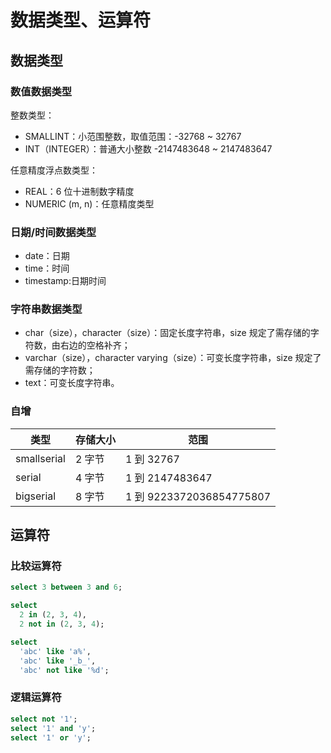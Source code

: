 # 数据类型、运算符

## 数据类型

### 数值数据类型

整数类型：

- SMALLINT：小范围整数，取值范围：-32768 ~ 32767
- INT（INTEGER）：普通大小整数 -2147483648 ~ 2147483647

任意精度浮点数类型：

- REAL：6 位十进制数字精度
- NUMERIC (m, n)：任意精度类型

### 日期/时间数据类型

- date：日期
- time：时间
- timestamp:日期时间

### 字符串数据类型

- char（size），character（size）：固定长度字符串，size 规定了需存储的字符数，由右边的空格补齐；
- varchar（size），character varying（size）：可变长度字符串，size 规定了需存储的字符数；
- text：可变长度字符串。

### 自增

|类型 | 存储大小 | 范围|
|---|---|---|
|smallserial|2 字节|1 到 32767|
|serial|4 字节|1 到 2147483647|
|bigserial|8 字节|1 到 9223372036854775807|

## 运算符

### 比较运算符

```sql
select 3 between 3 and 6;

select
  2 in (2, 3, 4),
  2 not in (2, 3, 4);

select
  'abc' like 'a%',
  'abc' like '_b_',
  'abc' not like '%d';  
```

### 逻辑运算符

```sql
select not '1';
select '1' and 'y';
select '1' or 'y';
```
